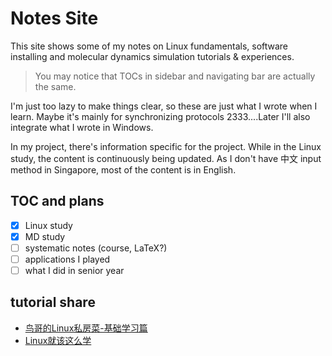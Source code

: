 # Notes Site

This site shows some of my notes on Linux fundamentals, software installing and molecular dynamics simulation tutorials \& experiences.

> You may notice that TOCs in sidebar and navigating bar are actually the same.

I'm just too lazy to make things clear, so these are just what I wrote when I learn. Maybe it's mainly for synchronizing protocols 2333....Later I'll also integrate what I wrote in Windows.

In my project, there's information specific for the project. While in the Linux study, the content is continuously being updated. As I don't have 中文 input method in Singapore, most of the content is in English.

## TOC and plans

- [x] Linux study
- [x] MD study
- [ ] systematic notes (course, LaTeX?)
- [ ] applications I played 
- [ ] what I did in senior year

## tutorial share

- [鸟哥的Linux私房菜-基础学习篇](/tutorials/鸟哥的Linux私房菜-基础学习篇(第四版)高清完整书签PDF版.pdf)
- [Linux就该这么学](/tutorials/Linux就该这么学-高清晰PDF.pdf)


